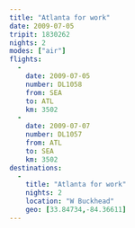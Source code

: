 ```yaml
---
title: "Atlanta for work"
date: 2009-07-05
tripit: 1830262
nights: 2
modes: ["air"]
flights:
  -
    date: 2009-07-05
    number: DL1058
    from: SEA
    to: ATL
    km: 3502
  -
    date: 2009-07-07
    number: DL1057
    from: ATL
    to: SEA
    km: 3502
destinations:
  -
    title: "Atlanta for work"
    nights: 2
    location: "W Buckhead"
    geo: [33.84734,-84.36611]
---
```



